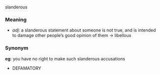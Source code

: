 slanderous
### Meaning
+ _adj_: a slanderous statement about someone is not true, and is intended to damage other people’s good opinion of them → libellous

### Synonym

__eg__: you have no right to make such slanderous accusations

+ DEFAMATORY


